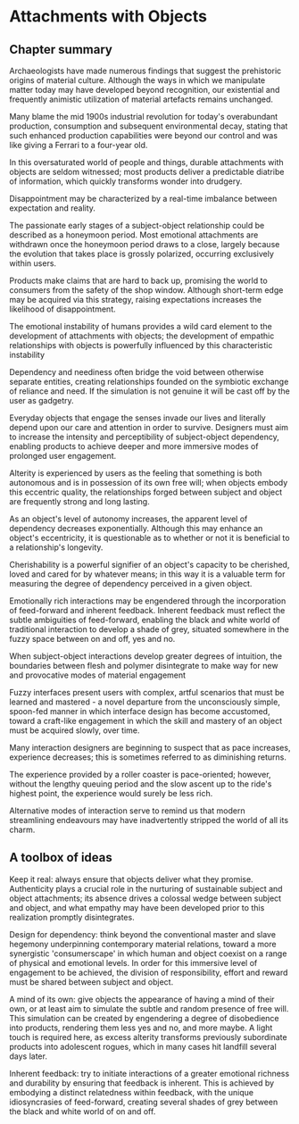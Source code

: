 # Attachments with Objects
## Chapter summary 
Archaeologists have made numerous findings that suggest the prehistoric origins of material culture. Although the ways in which we manipulate matter today may have developed beyond recognition, our existential and frequently animistic utilization of material artefacts remains unchanged.

Many blame the mid 1900s industrial revolution for today's overabundant production, consumption and subsequent environmental decay, stating that such enhanced production capabilities were beyond our control and was like giving a Ferrari to a four-year old.

In this oversaturated world of people and things, durable attachments with objects are seldom witnessed; most products deliver a predictable diatribe of information, which quickly transforms wonder into drudgery.

Disappointment may be characterized by a real-time imbalance between expectation and reality.

The passionate early stages of a subject-object relationship could be described as a honeymoon period. Most emotional attachments are withdrawn once the honeymoon period draws to a close, largely because the evolution that takes place is grossly polarized, occurring exclusively within users.

Products make claims that are hard to back up, promising the world to consumers from the safety of the shop window. Although short-term edge may be acquired via this strategy, raising expectations increases the likelihood of disappointment.

The emotional instability of humans provides a wild card element to the development of attachments with objects; the development of empathic relationships with objects is powerfully influenced by this characteristic instability

Dependency and neediness often bridge the void between otherwise separate entities, creating relationships founded on the symbiotic exchange of reliance and need. If the simulation is not genuine it will be cast off by the user as gadgetry.

Everyday objects that engage the senses invade our lives and literally depend upon our care and attention in order to survive. Designers must aim to increase the intensity and perceptibility of subject-object dependency, enabling products to achieve deeper and more immersive modes of prolonged user engagement.

Alterity is experienced by users as the feeling that something is both autonomous and is in possession of its own free will; when objects embody this eccentric quality, the relationships forged between subject and object are frequently strong and long lasting.

As an object's level of autonomy increases, the apparent level of dependency decreases exponentially. Although this may enhance an object's eccentricity, it is questionable as to whether or not it is beneficial to a relationship's longevity.

Cherishability is a powerful signifier of an object's capacity to be cherished, loved and cared for by whatever means; in this way it is a valuable term for measuring the degree of dependency perceived in a given object.

Emotionally rich interactions may be engendered through the incorporation of feed-forward and inherent feedback. Inherent feedback must reflect the subtle ambiguities of feed-forward, enabling the black and white world of traditional interaction to develop a shade of grey, situated somewhere in the fuzzy space between on and off, yes and no.

When subject-object interactions develop greater degrees of intuition, the boundaries between flesh and polymer disintegrate to make way for new and provocative modes of material engagement

Fuzzy interfaces present users with complex, artful scenarios that must be learned and mastered - a novel departure from the unconsciously simple, spoon-fed manner in which interface design has become accustomed, toward a craft-like engagement in which the skill and mastery of an object must be acquired slowly, over time.

Many interaction designers are beginning to suspect that as pace increases, experience decreases; this is sometimes referred to as diminishing returns.

The experience provided by a roller coaster is pace-oriented; however, without the lengthy queuing period and the slow ascent up to the ride's highest point, the experience would surely be less rich.

Alternative modes of interaction serve to remind us that modern streamlining endeavours may have inadvertently stripped the world of all its charm.

## A toolbox of ideas 

Keep it real: always ensure that objects deliver what they promise. Authenticity plays a crucial role in the nurturing of sustainable subject and object attachments; its absence drives a colossal wedge between subject and object, and what empathy may have been developed prior to this realization promptly disintegrates.

Design for dependency: think beyond the conventional master and slave hegemony underpinning contemporary material relations, toward a more synergistic 'consumerscape' in which human and object coexist on a range of physical and emotional levels. In order for this immersive level of engagement to be achieved, the division of responsibility, effort and reward must be shared between subject and object.

A mind of its own: give objects the appearance of having a mind of their own, or at least aim to simulate the subtle and random presence of free will. This simulation can be created by engendering a degree of disobedience into products, rendering them less yes and no, and more maybe. A light touch is required here, as excess alterity transforms previously subordinate products into adolescent rogues, which in many cases hit landfill several days later.

Inherent feedback: try to initiate interactions of a greater emotional richness and durability by ensuring that feedback is inherent. This is achieved by embodying a distinct relatedness within feedback, with the unique idiosyncrasies of feed-forward, creating several shades of grey between the black and white world of on and off.